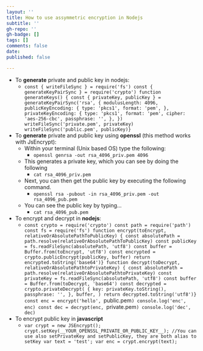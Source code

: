 ```yaml
---
layout: ''
title: How to use assymmetric encryption in Nodejs
subtitle: ''
gh-repo: ''
gh-badge: []
tags: []
comments: false
date: 
published: false

---
```

* To **generate** private and public key in nodejs:
  * `const { writeFileSync } = require('fs') const { generateKeyPairSync } = require('crypto') function generateKeys() { const { privateKey, publicKey } = generateKeyPairSync('rsa', { modulusLength: 4096, publicKeyEncoding: { type: 'pkcs1', format: 'pem', }, privateKeyEncoding: { type: 'pkcs1', format: 'pem', cipher: 'aes-256-cbc', passphrase: '', }, }) writeFileSync('private.pem', privateKey) writeFileSync('public.pem', publicKey)}`
* To **generate** private and public key using **openssl** (this method works with JsEncrypt):
  * Within your terminal (Unix based OS) type the following:
    * `openssl genrsa -out rsa_4096_priv.pem 4096`
  * This generates a private key, which you can see by doing the following
    * `cat rsa_4096_priv.pem`
  * Next, you can then get the public key by executing the following command.
    * `openssl rsa -pubout -in rsa_4096_priv.pem -out rsa_4096_pub.pem`
  * You can see the public key by typing...
    * `cat rsa_4096_pub.pem`
* To encrypt and decrypt in **nodejs**:
  * `const crypto = require('crypto') const path = require('path') const fs = require('fs') function encrypt(toEncrypt, relativeOrAbsolutePathToPublicKey) { const absolutePath = path.resolve(relativeOrAbsolutePathToPublicKey) const publicKey = fs.readFileSync(absolutePath, 'utf8') const buffer = Buffer.from(toEncrypt, 'utf8') const encrypted = crypto.publicEncrypt(publicKey, buffer) return encrypted.toString('base64')} function decrypt(toDecrypt, relativeOrAbsolutePathtoPrivateKey) { const absolutePath = path.resolve(relativeOrAbsolutePathtoPrivateKey) const privateKey = fs.readFileSync(absolutePath, 'utf8') const buffer = Buffer.from(toDecrypt, 'base64') const decrypted = crypto.privateDecrypt( { key: privateKey.toString(), passphrase: '', }, buffer, ) return decrypted.toString('utf8')} const enc = encrypt('hello', `public.pem`) console.log('enc', enc) const dec = decrypt(enc, `private.pem`) console.log('dec', dec)`
* To encrypt public key in **javascript**
  * `var crypt = new JSEncrypt(); crypt.setKey(__YOUR_OPENSSL_PRIVATE_OR_PUBLIC_KEY__); //You can use also setPrivateKey and setPublicKey, they are both alias to setKey var text = 'test'; var enc = crypt.encrypt(text);`